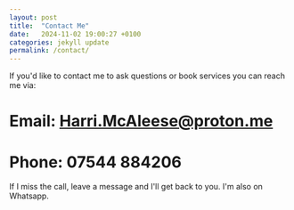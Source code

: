 ```yaml
---
layout: post
title:  "Contact Me"
date:   2024-11-02 19:00:27 +0100
categories: jekyll update
permalink: /contact/
---
```


If you'd like to contact me to ask questions or book services you can reach me via:

# Email: Harri.McAleese@proton.me

# Phone: 07544 884206
If I miss the call, leave a message and I'll get back to you. 
I'm also on Whatsapp.